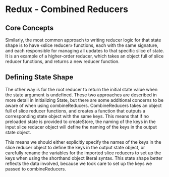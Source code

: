 # Redux - Combined Reducers

## Core Concepts​

Similarly, the most common approach to writing reducer logic for that state shape is to have «slice reducer» functions, each with the same signature, and each responsible for managing all updates to that specific slice of state. It is an example of a higher-order reducer, which takes an object full of slice reducer functions, and returns a new reducer function.

## Defining State Shape​

The other way is for the root reducer to return the initial state value when the state argument is undefined. These two approaches are described in more detail in Initializing State, but there are some additional concerns to be aware of when using combineReducers. CombineReducers takes an object full of slice reducer functions, and creates a function that outputs a corresponding state object with the same keys. This means that if no preloaded state is provided to createStore, the naming of the keys in the input slice reducer object will define the naming of the keys in the output state object.

This means we should either explicitly specify the names of the keys in the slice reducer object to define the keys in the output state object, or carefully rename the variables for the imported slice reducers to set up the keys when using the shorthand object literal syntax. This state shape better reflects the data involved, because we took care to set up the keys we passed to combineReducers.